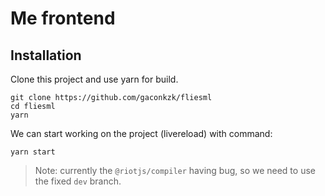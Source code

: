 # Me frontend

## Installation

Clone this project and use yarn for build.

```shell
git clone https://github.com/gaconkzk/fliesml
cd fliesml
yarn
```

We can start working on the project (livereload) with command:

```shell
yarn start
```

> Note: currently the `@riotjs/compiler` having bug, so we need to use the fixed `dev` branch.
